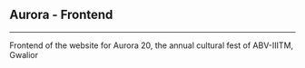 ## Aurora - Frontend
---------------------------
Frontend of the website for Aurora 20, the annual cultural fest of ABV-IIITM, Gwalior
